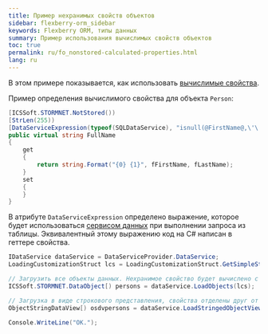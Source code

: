 ```yaml
---
title: Пример нехранимых свойств объектов
sidebar: flexberry-orm_sidebar
keywords: Flexberry ORM, типы данных
summary: Пример использования вычислимых свойств объектов
toc: true
permalink: ru/fo_nonstored-calculated-properties.html
lang: ru
---
```


В этом примере показывается, как использовать [вычислимые свойства](fo_not-stored-attributes.html).

Пример определения вычислимого свойства для объекта `Person`:

```csharp
[ICSSoft.STORMNET.NotStored())
[StrLen(255))
[DataServiceExpression(typeof(SQLDataService), "isnull(@FirstName@,\'\') + \' \' + isnull(@LastName@,\'\')"))
public virtual string FullName
{
    get
    {
        return string.Format("{0} {1}", fFirstName, fLastName);
    }
    set
    {
    }
}
```

В атрибуте `DataServiceExpression` определено выражение, которое будет использоваться [сервисом данных](fo_data-service.html) при выполнении запроса из таблицы.
Эквивалентный этому выражению код на C# написан в геттере свойства.

```csharp
IDataService dataService = DataServiceProvider.DataService;
LoadingCustomizationStruct lcs = LoadingCustomizationStruct.GetSimpleStruct(typeof(Person), Person.Views.Person_E);

// Загрузить все объекты данных. Нехранимое свойство будет вычислено с помощью выражения в геттере.
ICSSoft.STORMNET.DataObject[) persons = dataService.LoadObjects(lcs);

// Загрузка в виде строкового представления, свойства отделены друг от друга точкой с запятой. Нехранимое свойство будет вычислено с помощью выражения в атрибуте DataServiceExpression.
ObjectStringDataView[) osdvpersons = dataService.LoadStringedObjectView(';', lcs);

Console.WriteLine("OK.");
```
